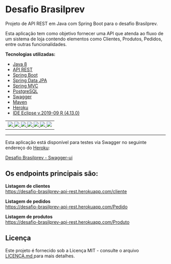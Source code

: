 <h1> Desafio Brasilprev</h1>
<p>
  Projeto de API REST em Java com Spring Boot para o desafio Brasilprev.
</p>
<p>
  Esta aplicação tem como objetivo fornecer uma API que atenda ao fluxo de um sistema de loja contendo elementos como Clientes, Produtos, Pedidos, entre outras funcionalidades.</p>
<p>
  <b>Tecnologias utilizadas:</b>
  <ul>
    <li>
       <a href="https://www.java.com/pt_BR/">
         Java 8
      </a>
    </li>
    <li>
      <a href="https://www.redhat.com/pt-br/topics/api/what-are-application-programming-interfaces">
        API REST
      </a>
    </li>
    <li>
      <a href="https://spring.io/">
        Spring Boot
      </a>
    </li>
        <li>
	<a href="https://spring.io/guides/gs/accessing-data-jpa/">
	Spring Data JPA
	</a>
    </li>
    <li>
	<a href="https://spring.io/guides/gs/serving-web-content/">
	Spring MVC
	</a>
    </li>
    <li>
      <a href="https://www.postgresql.org/">
        PostgreSQL
      </a>
    </li>
    <li>
      <a href="https://swagger.io/">
        Swagger
      </a>
    </li>
    <li>
      <a href="https://maven.apache.org/">
        Maven
      </a>
    </li>
    <li>
      <a href="https://dashboard.heroku.com">
        Heroku
      </a>
    </li>
    <li>
      <a href="https://www.eclipse.org/downloads/">
        IDE Eclipse v.2019-09 R (4.13.0)
      </a>
    </li>
   </ul>
</p>

<table>
	<tr>
		<td>
		<a href="https://www.redhat.com/pt-br/topics/api/what-are-application-programming-interfaces">
			<img src="https://img.icons8.com/color/50/000000/api-settings.png"/>
		</a>
		<a href="https://spring.io/">
			<img src="https://img.icons8.com/color/50/000000/spring-logo.png"/>
		</a>
		<a href="https://www.postgresql.org/">
			<img src="https://img.icons8.com/color/50/000000/postgreesql.png"/>
		</a>
		<a href="https://swagger.io/">
			<img src="https://avatars2.githubusercontent.com/u/7658037?s=50&v=4"/>
		</a>
    <a href="https://dashboard.heroku.com">
      <img src="https://img.icons8.com/color/50/000000/heroku.png"/>
    </a>
    <a href="https://www.eclipse.org/downloads/">
      <img src="https://img.icons8.com/officel/50/000000/java-eclipse.png"/>
    </a>
    <a href="https://www.java.com/pt_BR/">
      <img src="https://img.icons8.com/color/50/000000/java-coffee-cup-logo.png"/>
    </a>
		</td>
	</tr>
</table>

<hr />

<p>
Esta aplicação está disponível para testes via Swagger no seguinte endereço do <a href="https://dashboard.heroku.com">Heroku</a>:
</p>
<p>
  <a href="https://desafio-brasilprev-api-rest.herokuapp.com/swagger-ui.html#/">
    Desafio Brasilprev - Swagger-ui
  </a>
</p>

<h2>Os endpoints principais são:</h2>

<b>Listagem de clientes</b><br />
https://desafio-brasilprev-api-rest.herokuapp.com/cliente

<b>Listagem de pedidos</b><br />
https://desafio-brasilprev-api-rest.herokuapp.com/Pedido

<b>Listagem de produtos</b><br />
https://desafio-brasilprev-api-rest.herokuapp.com/Produto

<h2>Licença</h2>
<p>
	Este projeto é fornecido sob a Licença MIT - consulte o arquivo 
	<a href="https://github.com/tavareswillian/desafioBrasilprev/blob/master/LICENSE">
		LICENÇA.md
	</a>
	para mais detalhes.
</p>
